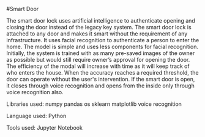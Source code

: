 #Smart Door

The smart door lock uses artificial intelligence to authenticate opening and closing the door
instead of the legacy key system. The smart door lock is attached to any door and makes it smart
without the requirement of any infrastructure. It uses facial recognition to authenticate a person
to enter the home. The model is simple and uses less components for facial recognition. Initially,
the system is trained with as many pre-saved images of the owner as possible but would still
require owner’s approval for opening the door. The efficiency of the modal will increase with
time as it will keep track of who enters the house. When the accuracy reaches a required
threshold, the door can operate without the user's intervention. If the smart door is open, it closes
through voice recognition and opens from the inside only through voice recognition also.

Libraries used:
numpy
pandas
os
sklearn
matplotlib
voice recognition

Language used:
Python

Tools used: 
Jupyter Notebook 
